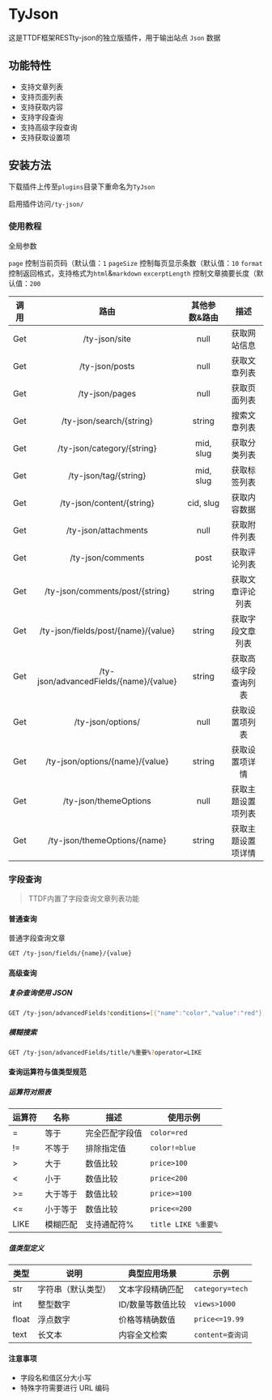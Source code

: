 # TyJson
这是TTDF框架RESTty-json的独立版插件，用于输出站点 `Json` 数据

## 功能特性

 - 支持文章列表
 - 支持页面列表
 - 支持获取内容
 - 支持字段查询
 - 支持高级字段查询
 - 支持获取设置项

## 安装方法

下载插件上传至`plugins`目录下重命名为`TyJson`

启用插件访问`/ty-json/`

### 使用教程

全局参数

`page` 控制当前页码（默认值：`1`
`pageSize` 控制每页显示条数（默认值：`10`
`format` 控制返回格式，支持格式为`html`&`markdown`
`excerptLength` 控制文章摘要长度（默认值：`200`

| 调用  |                路由                | 其他参数&路由 |         描述         |
| :---: | :--------------------------------: | :-----------: | :------------------: |
|  Get  |             /ty-json/site                |     null      |     获取网站信息     |
|  Get  |             /ty-json/posts             |     null      |     获取文章列表     |
|  Get  |             /ty-json/pages             |     null      |     获取页面列表     |
|  Get  |        /ty-json/search/{string}        |    string     |     搜索文章列表     |
|  Get  |       /ty-json/category/{string}       |   mid, slug   |     获取分类列表     |
|  Get  |         /ty-json/tag/{string}          |   mid, slug   |     获取标签列表     |
|  Get  |       /ty-json/content/{string}        |   cid, slug   |     获取内容数据     |
|  Get  |          /ty-json/attachments          |     null      |     获取附件列表     |
|  Get  |           /ty-json/comments            |     post      |     获取评论列表     |
|  Get  |    /ty-json/comments/post/{string}     |    string     |   获取文章评论列表   |
|  Get  |     /ty-json/fields/post/{name}/{value}     |    string     |   获取字段文章列表   |
|  Get  | /ty-json/advancedFields/{name}/{value} |    string     | 获取高级字段查询列表 |
|  Get  |           /ty-json/options/            |     null      |    获取设置项列表    |
|  Get  |    /ty-json/options/{name}/{value}     |    string     |    获取设置项详情    |
|  Get  |         /ty-json/themeOptions          |     null      |  获取主题设置项列表  |
|  Get  |      /ty-json/themeOptions/{name}      |    string     |  获取主题设置项详情  |

### 字段查询
> TTDF内置了字段查询文章列表功能

#### 普通查询  

普通字段查询文章

```bash
GET /ty-json/fields/{name}/{value}
```

#### 高级查询

##### 复杂查询​​使用 JSON

```bash
GET /ty-json/advancedFields?conditions=[{"name":"color","value":"red"},{"name":"price","operator":">=","value":100}]
```

##### 模糊搜索​

```bash
GET /ty-json/advancedFields/title/%重要%?operator=LIKE
```

#### 查询运算符与值类型规范

##### 运算符对照表

| 运算符 | 名称     | 描述           | 使用示例            |
| ------ | -------- | -------------- | ------------------- |
| =      | 等于     | 完全匹配字段值 | `color=red`         |
| !=     | 不等于   | 排除指定值     | `color!=blue`       |
| >      | 大于     | 数值比较       | `price>100`         |
| <      | 小于     | 数值比较       | `price<200`         |
| >=     | 大于等于 | 数值比较       | `price>=100`        |
| <=     | 小于等于 | 数值比较       | `price<=200`        |
| LIKE   | 模糊匹配 | 支持通配符%    | `title LIKE %重要%` |

##### 值类型定义

| 类型  | 说明               | 典型应用场景      | 示例             |
| ----- | ------------------ | ----------------- | ---------------- |
| str   | 字符串（默认类型） | 文本字段精确匹配  | `category=tech`  |
| int   | 整型数字           | ID/数量等数值比较 | `views>1000`     |
| float | 浮点数字           | 价格等精确数值    | `price<=19.99`   |
| text  | 长文本             | 内容全文检索      | `content=查询词` |

#### 注意事项

 - 字段名和值区分大小写
 - 特殊字符需要进行 URL 编码
